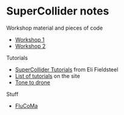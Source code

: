 # SuperCollider notes

Workshop material and pieces of code

- [Workshop 1](https://www.facebook.com/events/1149143372268652)
- [Workshop 2](https://www.facebook.com/events/504005664361085)

Tutorials

- [SuperCollider Tutorials](https://www.youtube.com/playlist?list=PLPYzvS8A_rTaNDweXe6PX4CXSGq4iEWYC) from Eli Fieldsteel
- [List of tutorials](https://supercollider.github.io/tutorials) on the site
- [Tone to drone](https://schollz.com/tinker/tone-to-drone)

Stuff

- [FluCoMa](https://www.flucoma.org)

